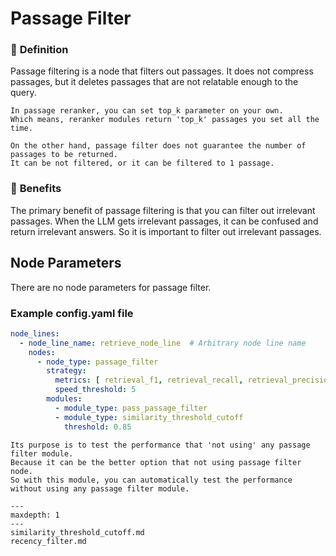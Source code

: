# Passage Filter

### 🔎 **Definition**

Passage filtering is a node that filters out passages.
It does not compress passages, but it deletes passages that are not relatable enough to the query.

```{admonition} What is difference between Passage Filter and Passage Reranker?
In passage reranker, you can set top_k parameter on your own.
Which means, reranker modules return 'top_k' passages you set all the time.

On the other hand, passage filter does not guarantee the number of passages to be returned.
It can be not filtered, or it can be filtered to 1 passage. 
```

### 🤸 **Benefits**

The primary benefit of passage filtering is that you can filter out irrelevant passages.
When the LLM gets irrelevant passages, it can be confused and return irrelevant answers.
So it is important to filter out irrelevant passages.

## **Node Parameters**

There are no node parameters for passage filter.

### Example config.yaml file

```yaml
node_lines:
  - node_line_name: retrieve_node_line  # Arbitrary node line name
    nodes:
      - node_type: passage_filter
        strategy:
          metrics: [ retrieval_f1, retrieval_recall, retrieval_precision ]
          speed_threshold: 5
        modules:
          - module_type: pass_passage_filter
          - module_type: similarity_threshold_cutoff
            threshold: 0.85
```

```{admonition} What is pass_passage_filter?
Its purpose is to test the performance that 'not using' any passage filter module.
Because it can be the better option that not using passage filter node.
So with this module, you can automatically test the performance without using any passage filter module.
```

```{toctree}
---
maxdepth: 1
---
similarity_threshold_cutoff.md
recency_filter.md
```
